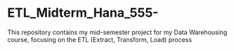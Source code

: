 # ETL_Midterm_Hana_555-
This repository contains my mid-semester project for my Data Warehousing course, focusing on the ETL (Extract, Transform, Load) process
